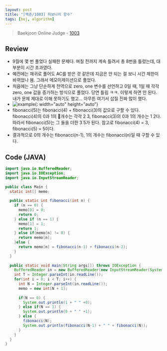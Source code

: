 ```yaml
---
layout: post
title: "[백준/1003] 피보나치 함수"
tags: [boj, algorithm]
---
```

> Baekjoon Online Judge - [1003](https://www.acmicpc.net/problem/1003)

## Review
* 9월에 몇 번 풀었다 실패한 문제다. 며칠 전까지 계속 틀려서 총 8번을 틀렸는데, 대부분이 시간 초과였다.
* 예전에는 재귀로 풀어도 AC를 받은 것 같은데 지금은 안 되는 걸 보니 시간 제한이 바뀌었나 봄. 그래서 메모이제이션으로 풀었다.
* 처음에는 그냥 단순하게 전역으로 zero, one 변수를 선언하고 0일 때, 1일 때 각각 zero, one 값을 증가하는 방식으로 풀었다. 당연 틀림 ㅋㅋ. 이렇게 하면 안 된다. 내가 문제 제대로 이해 못하기도 했고... 아무튼 여기서 삽질 진짜 많이 했다. 
* ![example]({{site.url}}/assets/images/bj-1003/fibo.png){: width="auto" height="auto"}
* fibonacci(5)는 fibonacci(4) + fibonacci(3)의 값으로 구할 수 있다. fibonacci(4)의 0과 1의 개수는 각각 2 3, fibonacci(3)의 0과 1의 개수는 1 2다. 따라서 fibonacci(5)는 그 둘을 더한 3 5가 된다. 참고로 fibonacci(4) = 3, fibonacci(5) = 5이다.
* 결과적으로 0의 개수는 fibonacci(n-1), 1의 개수는 fibonacci(n)일 때 구할 수 있다.

## Code (JAVA)
```java
import java.io.BufferedReader;
import java.io.IOException;
import java.io.InputStreamReader;

public class Main {
  static int[] memo;
  
  public static int fibonacci(int n) {
    if (n == 0) {
      memo[0] = 0;
      return 0;
    } else if (n == 1) {
      memo[1] = 1;
      return 1;
    } else if(memo[n] != 0) {
      return memo[n];
    }else {
      return memo[n] = fibonacci(n-1) + fibonacci(n-2);
    }
  }
  
  public static void main(String args[]) throws IOException {
    BufferedReader in = new BufferedReader(new InputStreamReader(System.in));
    int T = Integer.parseInt(in.readLine());
    for(int i = 0; i < T; i++) {
      int N = Integer.parseInt(in.readLine());
      memo = new int[N + 1];   
      
      if(N == 0) {
        System.out.println(1 + " " +0);
      } else if(N == 1) {
        System.out.println(0 + " " +1);
      } else {
        fibonacci(N);
        System.out.println(fibonacci(N-1) + " " + fibonacci(N));
      }
    }
  }
}
```